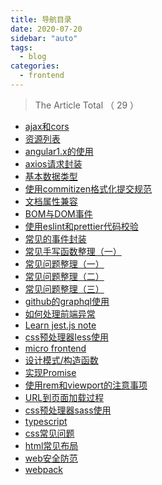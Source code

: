 ```yaml
---
title: 导航目录
date: 2020-07-20
sidebar: "auto"
tags:
  - blog
categories:
  - frontend
---
```


<!-- dirToc -->

> The Article Total （ 29 ）

- [ajax和cors](./ajax.md)
- [资源列表](./all-urls.md)
- [angular1.x的使用](./angular1.x.md)
- [axios请求封装](./axios.md)
- [基本数据类型](./basic.md)
- [使用commitizen格式化提交规范](./commitizen.md)
- [文档属性兼容](./document.md)
- [BOM与DOM事件](./dom.md)
- [使用eslint和prettier代码校验](./eslint.md)
- [常见的事件封装](./event.md)
- [常见手写函数整理（一）](./fq-fn-01.md)
- [常见问题整理（一）](./fq-issue-01.md)
- [常见问题整理（二）](./fq-issue-02.md)
- [常见问题整理（三）](./fq-issue-03.md)
- [github的graphql使用](./graphql-github.md)
- [如何处理前端异常](./handleError.md)
- [Learn jest.js note](./learn-jest.md)
- [css预处理器less使用](./less.md)
- [micro frontend](./micro-frontend.md)
- [设计模式/构造函数](./oop.md)
- [实现Promise](./promise.md)
- [使用rem和viewport的注意事项](./rem.md)
- [URL到页面加载过程](./render-html.md)
- [css预处理器sass使用](./sass.md)
- [typescript](./typescript.md)
- [css常见问题](./use-css.md)
- [html常见布局](./use-html.md)
- [web安全防范](./web-xss.md)
- [webpack](./webpack.md)

<!-- dirToc -->
